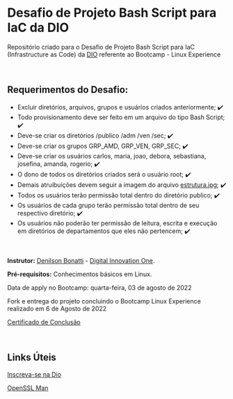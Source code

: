# Desafio de Projeto Bash Script para IaC da DIO
Repositório criado para o Desafio de Projeto Bash Script para IaC (Infrastructure as Code) da [DIO](https://web.dio.me/) referente ao Bootcamp - Linux Experience

<br />

## Requerimentos do Desafio:
- Excluir diretórios, arquivos, grupos e usuários criados anteriormente; :heavy_check_mark:
- Todo provisionamento deve ser feito em um arquivo do tipo Bash Script; :heavy_check_mark:
- Deve-se criar os diretórios /publico /adm /ven /sec; :heavy_check_mark:
- Deve-se criar os grupos GRP_AMD, GRP_VEN, GRP_SEC; :heavy_check_mark:
- Deve-se criar os usuários carlos, maria, joao, debora, sebastiana, josefina, amanda, rogerio; :heavy_check_mark:
- O dono de todos os diretórios criados será o usuário root; :heavy_check_mark:
- Demais atruibuições devem seguir a imagem do arquivo [estrutura.jpg](https://github.com/byalexandrepedrosa/dio-desafio-linux-projeto1-iac/blob/main/estrutura.jpg); :heavy_check_mark:
- Todos os usuários terão permissão total dentro do diretório publico; :heavy_check_mark:
- Os usuários de cada grupo terão permissão total dentro de seu respectivo diretório; :heavy_check_mark:
- Os usuários não poderão ter permissão de leitura, escrita e execução em diretórios de departamentos que eles não pertencem; :heavy_check_mark:

<br />

**Instrutor:** [Denilson Bonatti](https://www.linkedin.com/in/denilsonbonatti/) - [Digital Innovation One](https://web.dio.me/).

**Pré-requisitos:** Conhecimentos básicos em Linux.

Data de apply no Bootcamp: quarta-feira, 03 de agosto de 2022

Fork e entrega do projeto concluindo o Bootcamp Linux Experience realizado em 6 de Agosto de 2022

[Certificado de Conclusão](https://www.dio.me/certificate/A050E678)

<br />

## Links Úteis

[Inscreva-se na Dio](https://dio.me/sign-up?ref=M87RWQPGJO)

[OpenSSL Man](https://www.openssl.org/docs/man3.0/man1/openssl-passwd.html)
